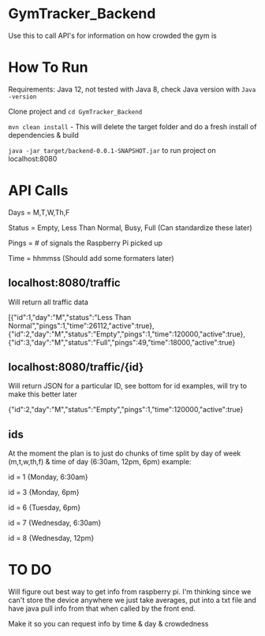 # GymTracker_Backend
Use this to call API's for information on how crowded the gym is

# How To Run
Requirements: Java 12, not tested with Java 8, check Java version with `Java -version`

Clone project and `cd GymTracker_Backend`

`mvn clean install` - This will delete the target folder and do a fresh install of dependencies & build

`java -jar target/backend-0.0.1-SNAPSHOT.jar` to run project on localhost:8080


# API Calls
Days = M,T,W,Th,F

Status = Empty, Less Than Normal, Busy, Full (Can standardize these later)

Pings = # of signals the Raspberry Pi picked up

Time = hhmmss (Should add some formaters later)


## localhost:8080/traffic
Will return all traffic data

[{"id":1,"day":"M","status":"Less Than Normal","pings":1,"time":26112,"active":true},{"id":2,"day":"M","status":"Empty","pings":1,"time":120000,"active":true},{"id":3,"day":"M","status":"Full","pings":49,"time":18000,"active":true}

## localhost:8080/traffic/{id}
Will return JSON for a particular ID, see bottom for id examples, will try to make this better later

{"id":2,"day":"M","status":"Empty","pings":1,"time":120000,"active":true}

## ids
At the moment the plan is to just do chunks of time split by day of week (m,t,w,th,f) & time of day (6:30am, 12pm, 6pm)
example:

id = 1 {Monday, 6:30am}

id = 3 {Monday, 6pm}

id = 6 {Tuesday, 6pm}

id = 7 {Wednesday, 6:30am}

id = 8 {Wednesday, 12pm}


# TO DO
Will figure out best way to get info from raspberry pi. I'm thinking since we can't store the device anywhere we just take
averages, put into a txt file and have java pull info from that when called by the front end.

Make it so you can request info by time & day & crowdedness

